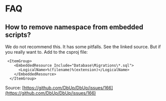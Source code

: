 # FAQ

## How to remove namespace from embedded scripts?

We do not recommend this. It has some pitfalls. See the linked source. But if you really want to. Add to the csproj file:

```
 <ItemGroup>
    <EmbeddedResource Include="Database\Migrations\*.sql">
      <LogicalName>%(filename)%(extension)</LogicalName>
    </EmbeddedResource>
  </ItemGroup>
```

Source: [https://github.com/DbUp/DbUp/issues/166](https://github.com/DbUp/DbUp/issues/166)
